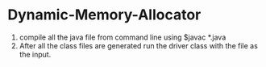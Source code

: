 # Dynamic-Memory-Allocator
1) compile all the java file from command line using $javac *.java
2) After all the class files are generated run the driver class with the file as the input.
